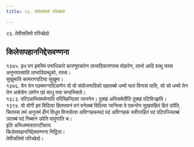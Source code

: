 ```yaml
---
title: २३. तेवीसतिमो परिच्छेदो

---
```

२३. तेवीसतिमो परिच्छेदो  


## किलेसपहाननिद्देसवण्णना

१३७५. इध पन इमस्मिं पनाधिकारे कारणूपचारेन लाभादिकारणस्स वोहारेन, लाभो आदि वत्थु यस्स अनुनयस्साति लाभादिवत्थुको, तस्स।  
सुखुमाति कामरागपटिघा सुखुमा।  
१३७६. येन येन पठममग्गादिञाणेन यो यो संयोजनादिको पहातब्बो धम्मो घातं विनासं याति, सो सो धम्मो तेन तेन असेसेन ञाणेन एवं साधु मया सन्दस्सितो।  
१३८३. परिञ्ञाभिसमयेनाति परिच्छिन्दित्वा जाननेन। दुक्खं अभिसमेतीति दुक्खं पटिविज्झति।  
१३९४. यो योगी इमं विदित्वा हितभावनं वनं वनेतब्बं विदित्वा जानित्वा वे एकन्तेन सुखसंहितं हितं उपेति, चित्तस्स तमं अनुत्तमं हीनं विधूय विनासेत्वा अविग्गहकम्पदं पदं अविग्गहकं सरीररहितं पदं पटिपज्जितब्बं ञातब्बं पदं निब्बानं उपेति पापुणाति च।  
इति अभिधम्मावतारटीकाय  
किलेसपहाननिद्देसवण्णना निट्ठिता।  
तेवीसतिमो परिच्छेदो।  
